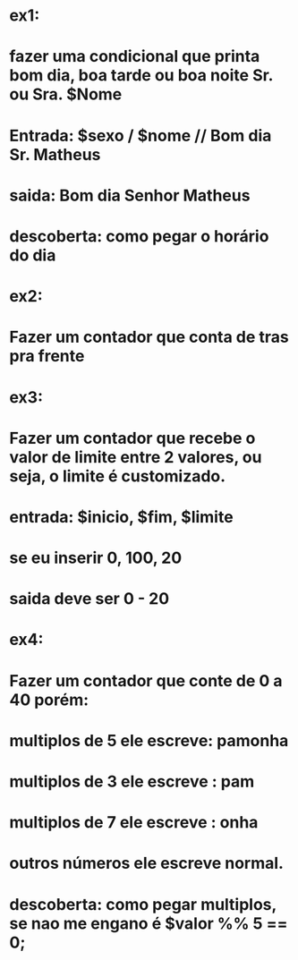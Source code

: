 # ex1:
# fazer uma condicional que printa bom dia, boa tarde ou boa noite Sr. ou Sra. $Nome
# Entrada: $sexo / $nome // Bom dia Sr. Matheus
# saida: Bom dia Senhor Matheus
# descoberta: como pegar o horário do dia



# ex2:
# Fazer um contador que conta de tras pra frente

# ex3:
# Fazer um contador que recebe o valor de limite entre 2 valores, ou seja, o limite é customizado.
# entrada: $inicio, $fim, $limite
# se eu inserir 0, 100, 20
# saida deve ser 0 - 20

# ex4:
# Fazer um contador que conte de 0 a 40 porém:
# multiplos de 5 ele escreve: pamonha
# multiplos de 3 ele escreve : pam
# multiplos de 7 ele escreve : onha
# outros números ele escreve normal.
# descoberta: como pegar multiplos, se nao me engano é $valor %% 5 == 0;